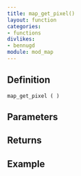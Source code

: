 ```yaml
---
title: map_get_pixel()
layout: function
categories:
- functions
divlikes:
- bennugd
module: mod_map
---
```


## Definition

    map_get_pixel ( )

## Parameters

## Returns

## Example
